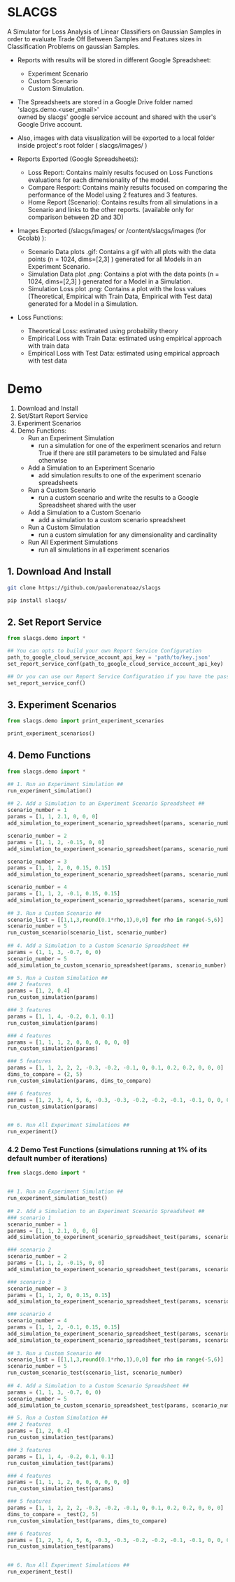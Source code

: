 # SLACGS

A Simulator for Loss Analysis of Linear Classifiers on Gaussian Samples in order to evaluate Trade Off Between Samples and Features sizes in Classification Problems on gaussian Samples.

* Reports with results will be stored in different Google Spreadsheet:  
    - Experiment Scenario
    - Custom Scenario
    - Custom Simulation.
* The Spreadsheets are stored in a Google Drive folder named 'slacgs.demo.<user_email>'                         
  owned by slacgs' google service account and shared with the user's Google Drive account.
* Also, images with data visualization will be exported to a local folder inside project's root folder ( slacgs/images/ )

* Reports Exported (Google Spreadsheets):
    - Loss Report: Contains mainly results focused on Loss Functions evaluations for each dimensionality of the model.
    - Compare Resport: Contains mainly results focused on comparing the performance of the Model using 2 features and 3 features.
    - Home Report (Scenario): Contains results from all simulations in a Scenario and links to the other reports. (available only for comparison between 2D and 3D)

* Images Exported (<user>/slacgs/images/ or /content/slacgs/images (for Gcolab) ):
    - Scenario Data plots .gif: Contains a gif with all plots with the data points (n = 1024, dims=[2,3] ) generated for all Models in an Experiment Scenario.
    - Simulation Data plot .png: Contains a plot with the data points (n = 1024, dims=[2,3] ) generated for a Model in a Simulation.
    - Simulation Loss plot .png: Contains a plot with the loss values (Theoretical, Empirical with Train Data, Empirical with Test data) generated for a Model in a Simulation.

* Loss Functions:
    - Theoretical Loss: estimated using probability theory
    - Empirical Loss with Train Data: estimated using empirical approach with train data
    - Empirical Loss with Test Data: estimated using empirical approach with test data

# Demo

1. Download and Install
2. Set/Start Report Service
3. Experiment Scenarios
4. Demo Functions:
    * Run an Experiment Simulation
      * run a simulation for one of the experiment scenarios and return True if there are still parameters to be simulated and False otherwise
    * Add a Simulation to an Experiment Scenario
      * add simulation results to one of the experiment scenario spreadsheets
    * Run a Custom Scenario
      * run a custom scenario and write the results to a Google Spreadsheet shared with the user
    * Add a Simulation to a Custom Scenario
      * add a simulation to a custom scenario spreadsheet
    * Run a Custom Simulation
      * run a custom simulation for any dimensionality and cardinality
    * Run All Experiment Simulations
      * run all simulations in all experiment scenarios


## 1. Download And Install

```bash
git clone https://github.com/paulorenatoaz/slacgs

pip install slacgs/
```

## 2. Set Report Service

```python
from slacgs.demo import *

## You can opts to build your own Report Service Configuration
path_to_google_cloud_service_account_api_key = 'path/to/key.json'
set_report_service_conf(path_to_google_cloud_service_account_api_key)

## Or you can use our Report Service Configuration if you have the password
set_report_service_conf()

```

## 3. Experiment Scenarios

```python
from slacgs.demo import print_experiment_scenarios

print_experiment_scenarios()
```

## 4. Demo Functions

```python
from slacgs.demo import *

## 1. Run an Experiment Simulation ##
run_experiment_simulation()
  
## 2. Add a Simulation to an Experiment Scenario Spreadsheet ##
scenario_number = 1
params = [1, 1, 2.1, 0, 0, 0]
add_simulation_to_experiment_scenario_spreadsheet(params, scenario_number)

scenario_number = 2
params = [1, 1, 2, -0.15, 0, 0]
add_simulation_to_experiment_scenario_spreadsheet(params, scenario_number)

scenario_number = 3
params = [1, 1, 2, 0, 0.15, 0.15]
add_simulation_to_experiment_scenario_spreadsheet(params, scenario_number)

scenario_number = 4
params = [1, 1, 2, -0.1, 0.15, 0.15]
add_simulation_to_experiment_scenario_spreadsheet(params, scenario_number)
  
## 3. Run a Custom Scenario ##
scenario_list = [[1,1,3,round(0.1*rho,1),0,0] for rho in range(-5,6)]
scenario_number = 5
run_custom_scenario(scenario_list, scenario_number)
  
## 4. Add a Simulation to a Custom Scenario Spreadsheet ##
params = (1, 1, 3, -0.7, 0, 0)
scenario_number = 5
add_simulation_to_custom_scenario_spreadsheet(params, scenario_number)

## 5. Run a Custom Simulation ##
### 2 features
params = [1, 2, 0.4]
run_custom_simulation(params)

### 3 features
params = [1, 1, 4, -0.2, 0.1, 0.1]
run_custom_simulation(params)

### 4 features
params = [1, 1, 1, 2, 0, 0, 0, 0, 0, 0]
run_custom_simulation(params)

### 5 features
params = [1, 1, 2, 2, 2, -0.3, -0.2, -0.1, 0, 0.1, 0.2, 0.2, 0, 0, 0]
dims_to_compare = (2, 5)
run_custom_simulation(params, dims_to_compare)

### 6 features
params = [1, 2, 3, 4, 5, 6, -0.3, -0.3, -0.2, -0.2, -0.1, -0.1, 0, 0, 0.1, 0.1, 0.2, 0.2, 0.3, 0.3, 0.4]
run_custom_simulation(params)


## 6. Run All Experiment Simulations ##
run_experiment()

```

### 4.2 Demo Test Functions (simulations running at 1% of its default number of iterations)

```python
from slacgs.demo import *


## 1. Run an Experiment Simulation ##
run_experiment_simulation_test()
  
## 2. Add a Simulation to an Experiment Scenario Spreadsheet ##
### scenario 1
scenario_number = 1
params = [1, 1, 2.1, 0, 0, 0]
add_simulation_to_experiment_scenario_spreadsheet_test(params, scenario_number)

### scenario 2
scenario_number = 2
params = [1, 1, 2, -0.15, 0, 0]
add_simulation_to_experiment_scenario_spreadsheet_test(params, scenario_number)

### scenario 3
scenario_number = 3
params = [1, 1, 2, 0, 0.15, 0.15]
add_simulation_to_experiment_scenario_spreadsheet_test(params, scenario_number)

### scenario 4
scenario_number = 4
params = [1, 1, 2, -0.1, 0.15, 0.15]
add_simulation_to_experiment_scenario_spreadsheet_test(params, scenario_number)
add_simulation_to_experiment_scenario_spreadsheet_test(params, scenario_number)
  
## 3. Run a Custom Scenario ##
scenario_list = [[1,1,3,round(0.1*rho,1),0,0] for rho in range(-5,6)]
scenario_number = 5
run_custom_scenario_test(scenario_list, scenario_number)
  
## 4. Add a Simulation to a Custom Scenario Spreadsheet ##
params = (1, 1, 3, -0.7, 0, 0)
scenario_number = 5
add_simulation_to_custom_scenario_spreadsheet_test(params, scenario_number)

## 5. Run a Custom Simulation ##
### 2 features
params = [1, 2, 0.4]
run_custom_simulation_test(params)

### 3 features
params = [1, 1, 4, -0.2, 0.1, 0.1]
run_custom_simulation_test(params)

### 4 features
params = [1, 1, 1, 2, 0, 0, 0, 0, 0, 0]
run_custom_simulation_test(params)

### 5 features
params = [1, 1, 2, 2, 2, -0.3, -0.2, -0.1, 0, 0.1, 0.2, 0.2, 0, 0, 0]
dims_to_compare = _test(2, 5)
run_custom_simulation_test(params, dims_to_compare)

### 6 features
params = [1, 2, 3, 4, 5, 6, -0.3, -0.3, -0.2, -0.2, -0.1, -0.1, 0, 0, 0.1, 0.1, 0.2, 0.2, 0.3, 0.3, 0.4]
run_custom_simulation_test(params)


## 6. Run All Experiment Simulations ##
run_experiment_test()

```
